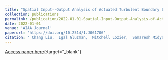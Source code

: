 ```yaml
---
title: "Spatial Input--Output Analysis of Actuated Turbulent Boundary Layers"
collection: publications
permalink: /publication/2022-01-01-Spatial-Input-Output-Analysis-of-Actuated-Turbulent-Boundary-Layers
date: 2022-01-01
venue: 'AIAA Journal'
paperurl: 'https://doi.org/10.2514/1.J061706'
citation: ' Chang Liu,  Igal Gluzman,  Mitchell Lozier,  Samaresh Midya,  Stanislav Gordeyev,  Flint O Thomas,  Dennice F Gayme (2022) &quot;Spatial Input--Output Analysis of Actuated Turbulent Boundary Layers.&quot; <i>AIAA Journal</i>..'
---
```

[Access paper here](https://doi.org/10.2514/1.J061706){:target="_blank"}

